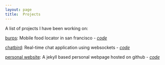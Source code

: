 ```yaml
---
layout: page
title:  Projects
---
```

A list of projects I have been working on:

[burps](http://burps.herokuapp.com/): Mobile food locator in san francisco - [*code*](https://github.com/laxmynarain/burps)

[chatbird](http://chatbird.herokuapp.com/): Real-time chat application using websockets - [*code*](https://github.com/laxmynarain/chatbird)

[personal website](http://laxmynarain.github.io/): A jekyll based personal webpage hosted on github - [*code*](https://github.com/laxmynarain/laxmynarain.github.io)
